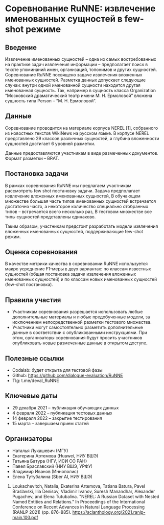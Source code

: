 # Соревнование RuNNE: извлечение именованных сущностей в few-shot режиме
## Введение
Извлечение именованных сущностей – одна из самых востребованных на практике задач извлечения информации – предполагает поиск в тексте упоминаний имен, организаций, топонимов и других сущностей.  Соревнование RuNNE посвящено задаче извлечения вложенных именованных сущностей. Разметка данных допускает следующие случаи: внутри одной именованной сущности находится другая именованная сущность. Так, например в сущность класса Organization “Московский драматический театр имени М. Н. Ермоловой” вложена сущность типа Person – “М. Н. Ермоловой”. 


## Данные
Соревнование проводится на материале корпуса NEREL [1], собранного из новостных текстов WikiNews на русском языке. В корпусе NEREL представлено 29 классов различных сущностей, а глубина вложенности сущностей достигает 6 уровней разметки. 

Данные предоставляются участникам в виде размеченных документов. Формат разметки – BRAT.


## Постановка задачи 
В рамках соревнования RuNNE мы предлагаем  участникам рассмотреть few shot  постановку задачи. 
Задача предполагает извлечение вложенных именованных сущностей,
В обучающем множестве большая часть типов именованных сущностей  встречается достаточно часто, а некоторое количество специально отобранных типов – встречается всего несколько раз, 
В тестовом множестве все типы сущностей представлены одинаково.

Таким образом, участникам предстоит разработать модели извлечения вложенных именованных сущностей, поддерживающие few-shot режим. 

## Оценка соревнования
В качестве метрики качества в соревновании RuNNE используется макро усреднение F1-меры в двух вариантах:  по классам известных сущностей (общая постановка задачи извлечения вложенных именованных сущностей) и по классам новых именованных сущностей (few-shot постановка). 



## Правила участия 
* Участникам соревнования разрешается использовать любые дополнительные материалы и любые предобученные модели, за исключением непосредственной разметки тестового множества. 
* Участники могут самостоятельно разметить дополнительные данные в соответствии с опубликованными инструкциями. При этом, организаторы соревнования будут просить участников опубликовать новые размеченные данные в открытом доступе. 

## Полезные ссылки
* Codalab: будет открыта для тестовой фазы 
* Github: https://github.com/dialogue-evaluation/RuNNE
* Tlg: t.me/deval_RuNNE

## Ключевые даты 
* 29 декабря 2021 – публикация обучающих данных 
* 4 февраля 2022 –  публикация тестовых данных
* 14 февраля 2022 – закрытие тестирования 
* 15 марта – завершаем прием статей 


## Организаторы
* Наталья Лукашевич (МГУ)
* Екатерина Артемова (Huawei, НИУ ВШЭ)
* Татьяна Батура (НГУ, ИСИ СО РАН)
* Павел Браславский (НИУ ВШЭ, УРФУ)
* Владимир Иванов (Иннополис)
* Елена Тутубалина (Sber AI, НИУ ВШЭ)

1. Loukachevitch, Natalia, Ekaterina Artemova, Tatiana Batura, Pavel Braslavski, Ilia Denisov, Vladimir Ivanov, Suresh Manandhar, Alexander Pugachev, and Elena Tutubalina. "NEREL: A Russian Dataset with Nested Named Entities and Relations." In Proceedings of the International Conference on Recent Advances in Natural Language Processing (RANLP 2021) (pp. 876-885). https://aclanthology.org/2021.ranlp-main.100.pdf




